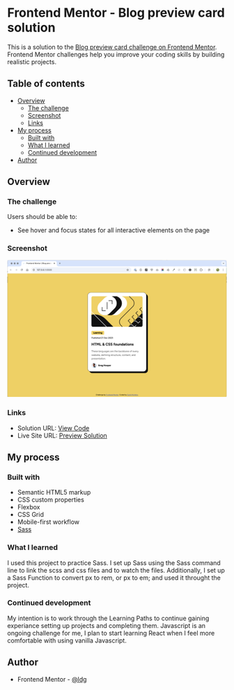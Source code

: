 # Frontend Mentor - Blog preview card solution

This is a solution to the [Blog preview card challenge on Frontend Mentor](https://www.frontendmentor.io/challenges/blog-preview-card-ckPaj01IcS). Frontend Mentor challenges help you improve your coding skills by building realistic projects.

## Table of contents

- [Overview](#overview)
  - [The challenge](#the-challenge)
  - [Screenshot](#screenshot)
  - [Links](#links)
- [My process](#my-process)
  - [Built with](#built-with)
  - [What I learned](#what-i-learned)
  - [Continued development](#continued-development)
- [Author](#author)

## Overview

### The challenge

Users should be able to:

- See hover and focus states for all interactive elements on the page

### Screenshot

![](./blog-preview-card-screenshot.png)

### Links

- Solution URL: [View Code](https://github.com/ldg/blog-preview-card-main)
- Live Site URL: [Preview Solution](https://ldg.github.io/blog-preview-card-main/)

## My process

### Built with

- Semantic HTML5 markup
- CSS custom properties
- Flexbox
- CSS Grid
- Mobile-first workflow
- [Sass](https://sass-lang.com/)

### What I learned

I used this project to practice Sass. I set up Sass using the Sass command line to link the scss and css files and to watch the files. Additionally, I set up a Sass Function to convert px to rem, or px to em; and used it throught the project.

### Continued development

My intention is to work through the Learning Paths to continue gaining experiance setting up projects and completing them. Javascript is an ongoing challenge for me, I plan to start learning React when I feel more comfortable with using vanilla Javascript.

## Author

- Frontend Mentor - [@ldg](https://www.frontendmentor.io/profile/ldg)

